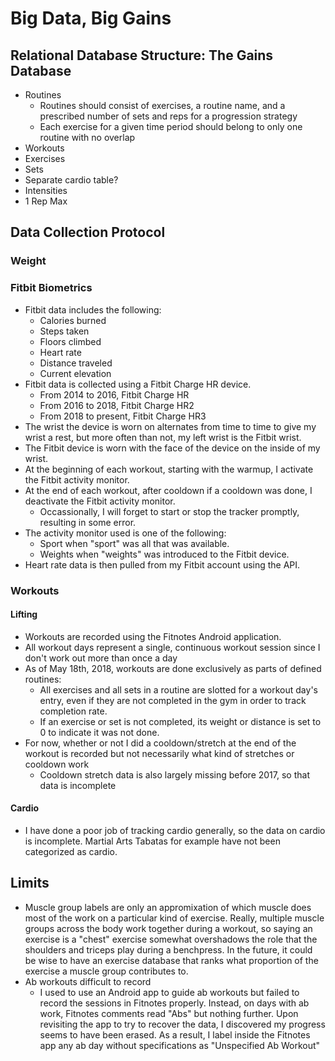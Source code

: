 # Big Data, Big Gains

## Relational Database Structure:  The Gains Database
- Routines
    - Routines should consist of exercises, a routine name, and a prescribed number of sets and reps for a progression strategy
    - Each exercise for a given time period should belong to only one routine with no overlap
- Workouts
- Exercises
- Sets
- Separate cardio table?
- Intensities
- 1 Rep Max

## Data Collection Protocol
### Weight


### Fitbit Biometrics
- Fitbit data includes the following:
    - Calories burned
    - Steps taken
    - Floors climbed
    - Heart rate
    - Distance traveled
    - Current elevation
- Fitbit data is collected using a Fitbit Charge HR device. 
    - From 2014 to 2016, Fitbit Charge HR
    - From 2016 to 2018, Fitbit Charge HR2
    - From 2018 to present, Fitbit Charge HR3
- The wrist the device is worn on alternates from time to time to give my wrist a rest, but more often than not, my left wrist is the Fitbit wrist.
- The Fitbit device is worn with the face of the device on the inside of my wrist.
- At the beginning of each workout, starting with the warmup, I activate the Fitbit activity monitor.
- At the end of each workout, after cooldown if a cooldown was done, I deactivate the Fitbit activity monitor.
    - Occassionally, I will forget to start or stop the tracker promptly, resulting in some error.
- The activity monitor used is one of the following:
    - Sport when "sport" was all that was available.
    - Weights when "weights" was introduced to the Fitbit device.
- Heart rate data is then pulled from my Fitbit account using the API.

### Workouts
#### Lifting
- Workouts are recorded using the Fitnotes Android application.
- All workout days represent a single, continuous workout session since I don't work out more than once a day 
- As of May 18th, 2018, workouts are done exclusively as parts of defined routines:
    - All exercises and all sets in a routine are slotted for a workout day's entry, even if they are not completed in the gym in order to track completion rate.
    - If an exercise or set is not completed, its weight or distance is set to 0 to indicate it was not done.
- For now, whether or not I did a cooldown/stretch at the end of the workout is recorded but not necessarily what kind of stretches or cooldown work
    - Cooldown stretch data is also largely missing before 2017, so that data is incomplete
#### Cardio
- I have done a poor job of tracking cardio generally, so the data on cardio is incomplete. Martial Arts Tabatas for example have not been categorized as cardio.


## Limits
- Muscle group labels are only an appromixation of which muscle does most of the work on a particular kind of exercise. Really, multiple muscle groups across the body work together during a workout, so saying an exercise is a "chest" exercise somewhat overshadows the role that the shoulders and triceps play during a benchpress. In the future, it could be wise to have an exercise database that ranks what proportion of the exercise a muscle group contributes to.
- Ab workouts difficult to record
    - I used to use an Android app to guide ab workouts but failed to record the sessions in Fitnotes properly. Instead, on days with ab work, Fitnotes comments read "Abs" but nothing further. Upon revisiting the app to try to recover the data, I discovered my progress seems to have been erased. As a result, I label inside the Fitnotes app any ab day without specifications as "Unspecified Ab Workout"


